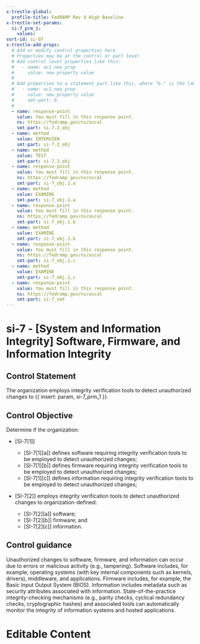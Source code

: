 ```yaml
---
x-trestle-global:
  profile-title: FedRAMP Rev 4 High Baseline
x-trestle-set-params:
  si-7_prm_1:
    values:
sort-id: si-07
x-trestle-add-props:
  # Add or modify control properties here
  # Properties may be at the control or part level
  # Add control level properties like this:
  #   - name: ac1_new_prop
  #     value: new property value
  #
  # Add properties to a statement part like this, where "b." is the label of the target statement part
  #   - name: ac1_new_prop
  #     value: new property value
  #     smt-part: b.
  #
  - name: response-point
    value: You must fill in this response point.
    ns: https://fedramp.gov/ns/oscal
    smt-part: si-7.2_obj
  - name: method
    value: INTERVIEW
    smt-part: si-7.2_obj
  - name: method
    value: TEST
    smt-part: si-7.2_obj
  - name: response-point
    value: You must fill in this response point.
    ns: https://fedramp.gov/ns/oscal
    smt-part: si-7_obj.1.a
  - name: method
    value: EXAMINE
    smt-part: si-7_obj.1.a
  - name: response-point
    value: You must fill in this response point.
    ns: https://fedramp.gov/ns/oscal
    smt-part: si-7_obj.1.b
  - name: method
    value: EXAMINE
    smt-part: si-7_obj.1.b
  - name: response-point
    value: You must fill in this response point.
    ns: https://fedramp.gov/ns/oscal
    smt-part: si-7_obj.1.c
  - name: method
    value: EXAMINE
    smt-part: si-7_obj.1.c
  - name: response-point
    value: You must fill in this response point.
    ns: https://fedramp.gov/ns/oscal
    smt-part: si-7_smt
---
```


# si-7 - \[System and Information Integrity\] Software, Firmware, and Information Integrity

## Control Statement

The organization employs integrity verification tools to detect unauthorized changes to {{ insert: param, si-7_prm_1 }}.

## Control Objective

Determine if the organization:

- \[SI-7[1]\]

  - \[SI-7[1][a]\] defines software requiring integrity verification tools to be employed to detect unauthorized changes;
  - \[SI-7[1][b]\] defines firmware requiring integrity verification tools to be employed to detect unauthorized changes;
  - \[SI-7[1][c]\] defines information requiring integrity verification tools to be employed to detect unauthorized changes;

- \[SI-7[2]\] employs integrity verification tools to detect unauthorized changes to organization-defined:

  - \[SI-7[2][a]\] software;
  - \[SI-7[2][b]\] firmware; and
  - \[SI-7[2][c]\] information.

## Control guidance

Unauthorized changes to software, firmware, and information can occur due to errors or malicious activity (e.g., tampering). Software includes, for example, operating systems (with key internal components such as kernels, drivers), middleware, and applications. Firmware includes, for example, the Basic Input Output System (BIOS). Information includes metadata such as security attributes associated with information. State-of-the-practice integrity-checking mechanisms (e.g., parity checks, cyclical redundancy checks, cryptographic hashes) and associated tools can automatically monitor the integrity of information systems and hosted applications.

# Editable Content

<!-- Make additions and edits below -->
<!-- The above represents the contents of the control as received by the profile, prior to additions. -->
<!-- If the profile makes additions to the control, they will appear below. -->
<!-- The above markdown may not be edited but you may edit the content below, and/or introduce new additions to be made by the profile. -->
<!-- If there is a yaml header at the top, parameter values may be edited. Use --set-parameters to incorporate the changes during assembly. -->
<!-- The content here will then replace what is in the profile for this control, after running profile-assemble. -->
<!-- The added parts in the profile for this control are below.  You may edit them and/or add new ones. -->
<!-- Each addition must have a heading either of the form ## Control my_addition_name -->
<!-- or ## Part a. (where the a. refers to one of the control statement labels.) -->
<!-- "## Control" parts are new parts added after the statement part. -->
<!-- "## Part" parts are new parts added into the top-level statement part with that label. -->
<!-- Subparts may be added with nested hash levels of the form ### My Subpart Name -->
<!-- underneath the parent ## Control or ## Part being added -->
<!-- See https://ibm.github.io/compliance-trestle/tutorials/ssp_profile_catalog_authoring/ssp_profile_catalog_authoring for guidance. -->
